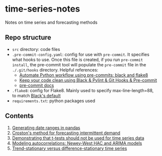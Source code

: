 # time-series-notes
Notes on time series and forecasting methods 

## Repo structure 

- `src` directory: code files 
- `.pre-commit-config.yaml`: config for use with `pre-commit`. It specifies what hooks to use. 
  Once this file is created, if you run `pre-commit install`, the pre-commit tool will populate the 
  `pre-commit` file in the `./.git/hooks` directory. Helpful references: 
    - [Automate Python workflow using pre-commits: black and flake8](https://ljvmiranda921.github.io/notebook/2018/06/21/precommits-using-black-and-flake8/)
    - [Keep your code clean using Black & Pylint & Git Hooks & Pre-commit](https://towardsdatascience.com/keep-your-code-clean-using-black-pylint-git-hooks-pre-commit-baf6991f7376)
    - [pre-commit docs](https://pre-commit.com/#)
- `.flake8`: config for Flake8. Mainly used to specify max-line-length=88, to match [Black's default](https://black.readthedocs.io/en/stable/the_black_code_style/current_style.html)
- `requirements.txt`: python packages used 

## Contents 
1. [Generating date ranges in pandas](https://github.com/nayefahmad/time-series-notes/blob/main/src/2022-01-16_generating-date-ranges.ipynb)   
2. [Croston's method for forecasting intermittent demand](https://github.com/nayefahmad/time-series-notes/blob/main/src/2022-02-18_crostons-method-for-forecasting-intermittent-demand.ipynb)
3. [Demonstrating that t-tests should not be used for time series data](https://github.com/nayefahmad/time-series-notes/blob/main/src/2022-03-04_inadequacy-of-t-tests-for-time-series-data.md)
4. [Modeling autocorrelations: Newey-West HAC and ARIMA models](https://github.com/nayefahmad/time-series-notes/blob/main/src/2022-03-08_newey-west-heteroskedasticity-and-autocorrelation-robust-errors.md)
4. [Trend-stationary versus difference-stationary time series](https://github.com/nayefahmad/time-series-notes/blob/main/src/2022-07-18_trend-stationary-versus-difference-stationary-time-series.md)
